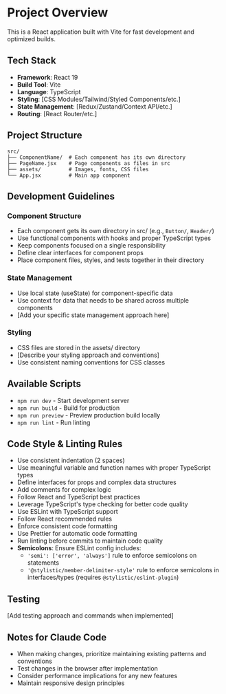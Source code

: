 # Project Overview

This is a React application built with Vite for fast development and optimized builds.

## Tech Stack
- **Framework**: React 19
- **Build Tool**: Vite
- **Language**: TypeScript
- **Styling**: [CSS Modules/Tailwind/Styled Components/etc.]
- **State Management**: [Redux/Zustand/Context API/etc.]
- **Routing**: [React Router/etc.]

## Project Structure
```
src/
├── ComponentName/  # Each component has its own directory
├── PageName.jsx    # Page components as files in src
├── assets/         # Images, fonts, CSS files
└── App.jsx         # Main app component
```

## Development Guidelines

### Component Structure
- Each component gets its own directory in src/ (e.g., `Button/`, `Header/`)
- Use functional components with hooks and proper TypeScript types
- Keep components focused on a single responsibility
- Define clear interfaces for component props
- Place component files, styles, and tests together in their directory

### State Management
- Use local state (useState) for component-specific data
- Use context for data that needs to be shared across multiple components
- [Add your specific state management approach here]

### Styling
- CSS files are stored in the assets/ directory
- [Describe your styling approach and conventions]
- Use consistent naming conventions for CSS classes

## Available Scripts
- `npm run dev` - Start development server
- `npm run build` - Build for production
- `npm run preview` - Preview production build locally
- `npm run lint` - Run linting

## Code Style & Linting Rules
- Use consistent indentation (2 spaces)
- Use meaningful variable and function names with proper TypeScript types
- Define interfaces for props and complex data structures
- Add comments for complex logic
- Follow React and TypeScript best practices
- Leverage TypeScript's type checking for better code quality
- Use ESLint with TypeScript support
- Follow React recommended rules
- Enforce consistent code formatting
- Use Prettier for automatic code formatting
- Run linting before commits to maintain code quality
- **Semicolons**: Ensure ESLint config includes:
  - `'semi': ['error', 'always']` rule to enforce semicolons on statements
  - `'@stylistic/member-delimiter-style'` rule to enforce semicolons in interfaces/types (requires `@stylistic/eslint-plugin`)

## Testing
[Add testing approach and commands when implemented]

## Notes for Claude Code
- When making changes, prioritize maintaining existing patterns and conventions
- Test changes in the browser after implementation
- Consider performance implications for any new features
- Maintain responsive design principles
